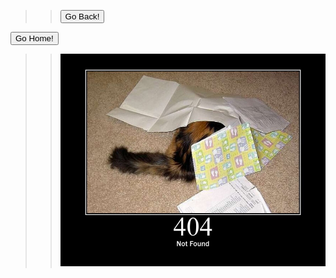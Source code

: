 ﻿---
layout: markdown
Title: 404 Not Found!
---
>> <input type="button" value="Go Back!" onclick="history.back()">
<a href="/"> 
    <input type="button" value="Go Home!">
</a>

>> ![Alt text](/assets/img/404.jpg "a title")



